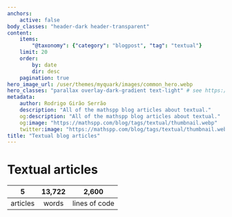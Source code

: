 ```yaml
---
anchors:
    active: false
body_classes: "header-dark header-transparent"
content:
    items:
        "@taxonomy": {"category": "blogpost", "tag": "textual"}
    limit: 20
    order:
        by: date
        dir: desc
    pagination: true
hero_image_url: /user/themes/myquark/images/common_hero.webp
hero_classes: "parallax overlay-dark-gradient text-light" # see https://demo.getgrav.org/blog-skeleton/blog/hero-classes
metadata:
    author: Rodrigo Girão Serrão
    description: "All of the mathspp blog articles about textual."
    og:description: "All of the mathspp blog articles about textual."
    og:image: "https://mathspp.com/blog/tags/textual/thumbnail.webp"
    twitter:image: "https://mathspp.com/blog/tags/textual/thumbnail.webp"
title: "Textual blog articles"
---
```


# Textual articles


<table class="stats-table">
    <thead>
        <tr>
            <th style="text-align: center;">5</th>
            <th style="text-align: center;">13,722</th>
            <th style="text-align: center;">2,600</th>
        </tr>
    </thead>
    <tbody>
        <tr>
            <td style="text-align: center;">articles</td>
            <td style="text-align: center;">words</td>
            <td style="text-align: center;">lines of code</td>
        </tr>
    </tbody>
</table>